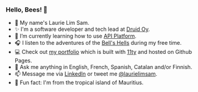 ### Hello, Bees! :honeybee:

- 🐢  My name's Laurie Lim Sam.
- ✨  I'm a software developer and tech lead at [Druid Oy](https://druid.fi/en/).
- 🌱  I’m currently learning how to use [API Platform](https://api-platform.com).
- 🎧  I listen to the adventures of the [Bell's Hells](https://www.youtube.com/playlist?list=PL1tiwbzkOjQydg3QOkBLG9OYqWJ0dwlxF) during my free time.
- :computer:  Check out [my portfolio](https://laurielim.github.io/) which is built with [11ty](https://www.11ty.dev) and hosted on Github Pages. 
- 💬  Ask me anything in English, French, Spanish, Catalan and/or Finnish.
- 📫  Message me via [LinkedIn](https://www.linkedin.com/in/laurie-limsam/) or tweet me [@laurielimsam](https://twitter.com/intent/tweet?screen_name=laurielimsam).
- 🌴  Fun fact: I'm from the tropical island of Mauritius.

